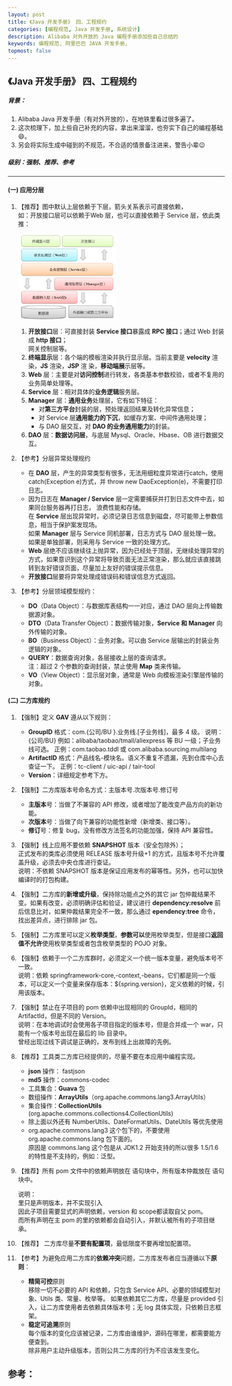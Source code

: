 ```yaml
---
layout: post
title: 《Java 开发手册》 四、工程规约
categories: [编程规范, Java 开发手册, 系统设计]
description: Alibaba 对外开放的 Java 编程手册添加些自己总结的
keywords: 编程规范, 阿里巴巴 JAVA 开发手册, 
topmost: false
---
```



## 《Java 开发手册》 四、工程规约

##### 背景：

1. Alibaba Java 开发手册（有对外开放的），在地铁里看过很多遍了。
2. 这次梳理下，加上些自己补充的内容，拿出来溜溜，也夯实下自己的编程基础:smile:。
3. 另会将实际生成中碰到的不规范，不合适的情景备注进来，警告小辈:wink:

##### 级别：强制、推荐、参考
------




#### (一) 应用分层

1. 【推荐】图中默认上层依赖于下层，箭头关系表示可直接依赖，  
   如：开放接口层可以依赖于Web 层，也可以直接依赖于 Service 层，依此类推：    

   ![1607237645765](../images/posts/1607237645765.png)

   1. **开放接口**层：可直接封装 **Service 接口**暴露成 **RPC 接口**；通过 Web 封装成 **http 接口**；  
            网关控制层等。
   2. **终端显示**层：各个端的模板渲染并执行显示层。当前主要是 **velocity** 渲染，**JS** 渲染，**JSP** 渲
      染，**移动端展**示层等。
   3. **Web** 层：主要是对**访问控制**进行转发，各类基本参数校验，或者不复用的业务简单处理等。
   4. **Service** 层：相对具体的**业务逻辑**服务层。
   5. **Manager** 层：**通用业务**处理层，它有如下特征：
      - 对**第三方平台**封装的层，预处理返回结果及转化异常信息；
      - 对 Service 层**通用能力的下沉**，如缓存方案、中间件通用处理；
      - 与 DAO 层交互，对 **DAO 的业务通用能力**的封装。
   6. **DAO** 层：**数据访问层**，与底层 Mysql、Oracle、Hbase、OB 进行数据交互。

   
   
1. 【参考】分层异常处理规约

   - 在 **DAO** 层，产生的异常类型有很多，无法用细粒度异常进行catch，使用 catch(Exception e)方式，并 throw new DaoException(e)，不需要打印日志。
   - 因为日志在 **Manager / Service** 层一定需要捕获并打到日志文件中去，如果同台服务器再打日志，
      浪费性能和存储。  
      在 **Service** 层出现异常时，必须记录日志信息到磁盘，尽可能带上参数信息，相当于保护案发现场。  
      如果 **Manager** 层与 Service 同机部署，日志方式与 DAO 层处理一致。  
      如果是单独部署，则采用与 Service 一致的处理方式。  
   - **Web** 层绝不应该继续往上抛异常，因为已经处于顶层，无继续处理异常的方式，如果意识到这个异常将导致页面无法正常渲染，那么就应该直接跳转到友好错误页面，尽量加上友好的错误提示信息。
   - **开放接口**层要将异常处理成错误码和错误信息方式返回。    

   

1. 【参考】分层领域模型规约： 

   - **DO**（Data Object）：与数据库表结构一一对应，通过 DAO 层向上传输数据源对象。
   - **DTO**（Data Transfer Object）：数据传输对象，**Service 和 Manager** 向外传输的对象。
   - **BO**（Business Object）：业务对象。可以由 Service 层输出的封装业务逻辑的对象。
   - **QUERY**：数据查询对象，各层接收上层的查询请求。  
     注：超过 2 个参数的查询封装，禁止使用 **Map** 类来传输。
   - **VO**（View Object）：显示层对象，通常是 Web 向模板渲染引擎层传输的对象。   



#### (二) 二方库规约

1. 【强制】定义 **GAV** 遵从以下规则：

   - **GroupID** 格式：com.{公司/BU }.业务线.[子业务线]，最多 4 级。
     说明：{公司/BU} 例如：alibaba/taobao/tmall/aliexpress 等 BU 一级；子业务线可选。
     正例：com.taobao.tddl 或 com.alibaba.sourcing.multilang
   - **ArtifactID** 格式：产品线名-模块名。语义不重复不遗漏，先到仓库中心去查证一下。
     正例：tc-client / uic-api / tair-tool
   - **Version**：详细规定参考下方。    

   

1. 【强制】二方库版本号命名方式：主版本号.次版本号.修订号

   -  **主版本**号：当做了不兼容的 API 修改，或者增加了能改变产品方向的新功能。
   - **次版本**号：当做了向下兼容的功能性新增（新增类、接口等）。
   - **修订**号：修复 bug，没有修改方法签名的功能加强，保持 API 兼容性。    

   

1. 【强制】线上应用不要依赖 **SNAPSHOT** 版本（安全包除外）；  
   正式发布的类库必须使用 RELEASE 版本号升级+1 的方式，且版本号不允许覆盖升级，必须去中央仓库进行查证。      
   说明：不依赖 SNAPSHOT 版本是保证应用发布的幂等性。另外，也可以加快编译时的打包构建。

   

1. 【强制】二方库的**新增或升级**，保持除功能点之外的其它 jar 包仲裁结果不变。如果有改变，必须明确评估和验证，建议进行 **dependency:resolve** 前后信息比对，如果仲裁结果完全不一致，那么通过 **ependency:tree** 命令，找出差异点，进行排除 jar 包。    

   
   
1. 【强制】二方库里可以定义**枚举类型**，**参数可以**使用枚举类型，但是接口**返回值不允许**使用枚举类型或者包含枚举类型的 POJO 对象。    

   
   
1. 【强制】依赖于一个二方库群时，必须定义一个统一版本变量，避免版本号不一致。   
说明：依赖 springframework-core,-context,-beans，它们都是同一个版本，可以定义一个变量来保存版本：${spring.version}，定义依赖的时候，引用该版本。  
   
   
   
1. 【强制】禁止在子项目的 pom 依赖中出现相同的 GroupId，相同的 ArtifactId，但是不同的 Version。    
说明：在本地调试时会使用各子项目指定的版本号，但是合并成一个 war，只能有一个版本号出现在最后的 lib 目录中。  
   曾经出现过线下调试是正确的，发布到线上出故障的先例。
   
   

1. 【推荐】工具类二方库已经提供的，尽量不要在本应用中编程实现。

   - **json** 操作： fastjson
   - **md5** 操作：commons-codec
   - 工具集合：**Guava** 包
   - 数组操作：**ArrayUtils**（org.apache.commons.lang3.ArrayUtils）
   - 集合操作：**CollectionUtils**  (org.apache.commons.collections4.CollectionUtils)
   - 除上面以外还有 NumberUtils、DateFormatUtils、DateUtils 等优先使用
   - org.apache.commons.lang3 这个包下的，不要使用 org.apache.commons.lang 包下面的。  
      原因是 commons.lang 这个包是从 JDK1.2 开始支持的所以很多 1.5/1.6 的特性是不支持的，例如：泛型。    

   

1. 【推荐】所有 pom 文件中的依赖声明放在 **<dependencies>** 语句块中，所有版本仲裁放在 **<dependencyManagement>** 语句块中。

   说明：  
   <dependencyManagement> 里只是声明版本，并不实现引入  
   因此子项目需要显式的声明依赖，version 和 scope都读取自父 pom。  
而所有声明在主 pom 的里的依赖都会自动引入，并默认被所有的子项目继承。    
   
   
   
1. 【推荐】 二方库尽量**不要有配置项**，最低限度不要再增加配置项。   

   
   
1. 【参考】为避免应用二方库的**依赖冲突**问题，二方库发布者应当遵循以下**原则**：

    - **精简可控**原则  
      移除一切不必要的 API 和依赖，只包含 Service API、必要的领域模型对象、Utils 类、常量、枚举等。    如果依赖其它二方库，尽量是 provided 引入，让二方库使用者去依赖具体版本号；无 log 具体实现，只依赖日志框架。
    - **稳定可追溯**原则  
      每个版本的变化应该被记录，二方库由谁维护，源码在哪里，都需要能方便查到。  
      除非用户主动升级版本，否则公共二方库的行为不应该发生变化。    

    



## 参考：

